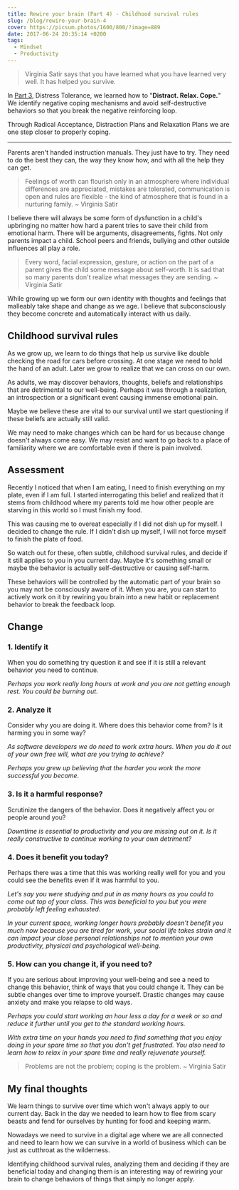 ```yaml
---
title: Rewire your brain (Part 4) - Childhood survival rules
slug: /blog/rewire-your-brain-4
cover: https://picsum.photos/1600/800/?image=889
date: 2017-06-24 20:35:14 +0200
tags:
  - Mindset
  - Productivity
---
```


> Virginia Satir says that you have learned what you have learned very well.
> It has helped you survive.

In [Part 3](/blog/rewire-your-brain-3/), Distress Tolerance, we learned how to "**Distract. Relax. Cope.**" We identify negative coping mechanisms and avoid self-destructive
behaviors so that you break the negative reinforcing loop.

Through Radical Acceptance, Distraction Plans and Relaxation Plans we are one
step closer to properly coping.

---

Parents aren't handed instruction manuals. They just have to try. They need to
do the best they can, the way they know how, and with all the help they can get.

> Feelings of worth can flourish only in an atmosphere where individual
> differences are appreciated, mistakes are tolerated, communication is open
> and rules are flexible - the kind of atmosphere that is found in a nurturing
> family. ~ Virginia Satir

I believe there will always be some form of dysfunction in a child's
upbringing no matter how hard a parent tries to save their child from emotional harm. There will be arguments, disagreements, fights. Not only
parents impact a child. School peers and friends, bullying and other outside
influences all play a role.

> Every word, facial expression, gesture, or action on the part of a parent
> gives the child some message about self-worth. It is sad that so many
> parents don't realize what messages they are sending. ~ Virginia Satir

While growing up we form our own identity with thoughts and feelings that
malleably take shape and change as we age. I believe that subconsciously they
become concrete and automatically interact with us daily.

## Childhood survival rules

As we grow up, we learn to do things that help us survive like double checking
the road for cars before crossing. At one stage we need to hold the hand of
an adult. Later we grow to realize that we can cross on our own.

As adults, we may discover behaviors, thoughts, beliefs and relationships
that are detrimental to our well-being. Perhaps it was through a realization,
an introspection or a significant event causing immense emotional pain.

Maybe we believe these are vital to our survival until we start questioning
if these beliefs are actually still valid.

We may need to make changes which can be hard for us because change doesn't
always come easy. We may resist and want to go back to a place of familiarity
where we are comfortable even if there is pain involved.

## Assessment

Recently I noticed that when I am eating, I need to finish everything on my
plate, even if I am full. I started interrogating this belief and realized
that it stems from childhood where my parents told me how other people are
starving in this world so I must finish my food.

This was causing me to overeat especially if I did not dish up for myself.
I decided to change the rule. If I didn't dish up myself, I will not
force myself to finish the plate of food.

So watch out for these, often subtle, childhood survival rules, and decide
if it still applies to you in you current day. Maybe it's something small or
maybe the behavior is actually self-destructive or causing self-harm.

These behaviors will be controlled by the automatic part of your brain so
you may not be consciously aware of it. When you are, you can start to
actively work on it by rewiring you brain into a new habit or replacement
behavior to break the feedback loop.

## Change

### 1. Identify it

When you do something try question it and see if it is still a relevant
behavior you need to continue.

_Perhaps you work really long hours at work and you are not getting enough
rest. You could be burning out._

### 2. Analyze it

Consider why you are doing it. Where does this behavior come from? Is it
harming you in some way?

_As software developers we do need to work extra hours. When you do
it out of your own free will, what are you trying to achieve?_

_Perhaps you grew up believing that the harder you work the more
successful you become._

### 3. Is it a harmful response?

Scrutinize the dangers of the behavior. Does it negatively affect you
or people around you?

_Downtime is essential to productivity and you are missing out on it.
Is it really constructive to continue working to your own detriment?_

### 4. Does it benefit you today?

Perhaps there was a time that this was working really well for you and
you could see the benefits even if it was harmful to you.

_Let's say you were studying and put in as many hours as you could to
come out top of your class. This was beneficial to you but you were
probably left feeling exhausted._

_In your current space, working longer hours probably doesn't benefit you
much now because you are tired for work, your social life takes strain
and it can impact your close personal relationships not to mention your
own productivity, physical and psychological well-being._

### 5. How can you change it, if you need to?

If you are serious about improving your well-being and see a need to
change this behavior, think of ways that you could change it. They can
be subtle changes over time to improve yourself. Drastic changes may
cause anxiety and make you relapse to old ways.

_Perhaps you could start working an hour less a day for a
week or so and reduce it further until you get to the standard working
hours._

_With extra time on your hands you need to find something that you enjoy
doing in your spare time so that you don't get frustrated. You also need
to learn how to relax in your spare time and really rejuvenate yourself._

> Problems are not the problem; coping is the problem. ~ Virginia Satir

## My final thoughts

We learn things to survive over time which won't always apply to our current
day. Back in the day we needed to learn how to flee from scary beasts and
fend for ourselves by hunting for food and keeping warm.

Nowadays we need to survive in a digital age where we are all connected and
need to learn how we can survive in a world of business which can be just as
cutthroat as the wilderness.

Identifying childhood survival rules, analyzing them and deciding if they are
beneficial today and changing them is an interesting way of rewiring your
brain to change behaviors of things that simply no longer apply.
